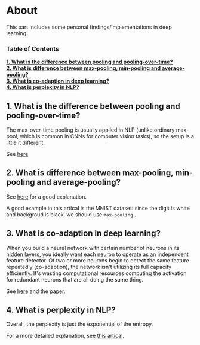 # About

This part includes some personal findings/implementations in deep learning.

### Table of Contents
**[1. What is the difference between pooling and pooling-over-time?](#)**<br>
**[2. What is difference between max-pooling, min-pooling and average-pooling?](#)**<br>
**[3. What is co-adaption in deep learning?](#)**<br>
**[4. What is perplexity in NLP?](#)**<br>

## 1. What is the difference between pooling and pooling-over-time?

The max-over-time pooling is usually applied in NLP (unlike ordinary max-pool, which is common in CNNs for computer vision tasks), so the setup is a little it different.

See [here](https://stackoverflow.com/questions/48549670/pooling-vs-pooling-over-time)

## 2. What is difference between max-pooling, min-pooling and average-pooling?

See [here](https://medium.com/@bdhuma/which-pooling-method-is-better-maxpooling-vs-minpooling-vs-average-pooling-95fb03f45a9) for a good explanation.

A good example in this artical is the MNIST dataset: since the digit is white and backgroud is black, we should use `max-pooling` .

## 3. What is co-adaption in deep learning?

When you build a neural network with certain number of neurons in its hidden layers, you ideally want each neuron to operate as an independent feature detector. Of two or more neurons begin to detect the same feature repeatedly (co-adaption), the network isn't utilizing its full capacity efficiently. It's wasting computational resources computing the activation for redundant neurons that are all doing the same thing.

See [here](https://www.quora.com/What-does-co-adaptation-of-neurons-in-a-Neural-network-mean) and the [paper](https://arxiv.org/pdf/1207.0580.pdf).

## 4. What is perplexity in NLP?

Overall, the perplexity is just the exponential of the entropy.

For a more detailed explanation, see [this artical](https://towardsdatascience.com/perplexity-intuition-and-derivation-105dd481c8f3).

